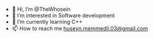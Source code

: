 - 👋 Hi, I’m @TheWhosein
- 👀 I’m interested in Software development
- 🌱 I’m currently learning C++
- 📫 How to reach me huseyn.memmedli.03@gmail.com

<!---
TheWhosein/TheWhosein is a ✨ special ✨ repository because its `README.md` (this file) appears on your GitHub profile.
You can click the Preview link to take a look at your changes.
--->
